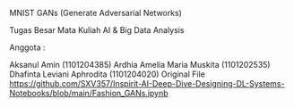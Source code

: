 MNIST GANs (Generate Adversarial Networks)

Tugas Besar Mata Kuliah AI & Big Data Analysis

Anggota :

Aksanul Amin (1101204385)
Ardhia Amelia Maria Muskita (1101202535)
Dhafinta Leviani Aphrodita (1101204020)
Original File
https://github.com/SXV357/Inspirit-AI-Deep-Dive-Designing-DL-Systems-Notebooks/blob/main/Fashion_GANs.ipynb
